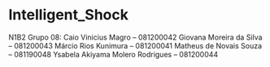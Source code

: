 # Intelligent_Shock
N1B2 Grupo 08: 
Caio Vinicius Magro – 081200042
Giovana Moreira da Silva – 081200043
Márcio Rios Kunimura – 081200041
Matheus de Novais Souza – 081190048
Ysabela Akiyama Molero Rodrigues – 081200044
